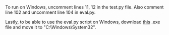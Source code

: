 To run on Windows, uncomment lines 11, 12 in the test.py file.
Also comment line 102 and uncomment line 104 in eval.py.

Lastly, to be able to use the eval.py script on Windows, download [this](https://code.google.com/archive/p/wintee/downloads) 
.exe file and move it to "C:\Windows\System32".
